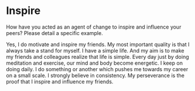 # Inspire


How have you acted as an agent of change to inspire and influence your peers? Please detail a specific example.

Yes, I do motivate and inspire my friends. My most important quality is that I always take a stand for myself. I have a simple life. And my aim is to make my friends and colleagues realize that life is simple. Every day just by doing meditation and exercise, our mind and body become energetic. I keep on doing daily. I do something or another which pushes me towards my career on a small scale. I strongly believe in consistency. My perseverance is the proof that I inspire and influence my friends.
